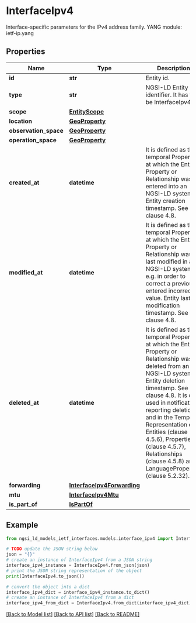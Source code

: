 # InterfaceIpv4

Interface-specific parameters for the IPv4 address family.  YANG module: ietf-ip.yang 

## Properties

Name | Type | Description | Notes
------------ | ------------- | ------------- | -------------
**id** | **str** | Entity id.  | [optional] 
**type** | **str** | NGSI-LD Entity identifier. It has to be InterfaceIpv4. | [default to 'InterfaceIpv4']
**scope** | [**EntityScope**](EntityScope.md) |  | [optional] 
**location** | [**GeoProperty**](GeoProperty.md) |  | [optional] 
**observation_space** | [**GeoProperty**](GeoProperty.md) |  | [optional] 
**operation_space** | [**GeoProperty**](GeoProperty.md) |  | [optional] 
**created_at** | **datetime** | It is defined as the temporal Property at which the Entity, Property or Relationship was entered into an NGSI-LD system.  Entity creation timestamp. See clause 4.8.  | [optional] 
**modified_at** | **datetime** | It is defined as the temporal Property at which the Entity, Property or Relationship was last modified in an NGSI-LD system, e.g. in order to correct a previously entered incorrect value.  Entity last modification timestamp. See clause 4.8.  | [optional] 
**deleted_at** | **datetime** | It is defined as the temporal Property at which the Entity, Property or Relationship was deleted from an NGSI-LD system.  Entity deletion timestamp. See clause 4.8. It is only used in notifications reporting deletions and in the Temporal Representation of Entities (clause 4.5.6), Properties (clause 4.5.7), Relationships (clause 4.5.8) and LanguageProperties (clause 5.2.32).  | [optional] 
**forwarding** | [**InterfaceIpv4Forwarding**](InterfaceIpv4Forwarding.md) |  | [optional] 
**mtu** | [**InterfaceIpv4Mtu**](InterfaceIpv4Mtu.md) |  | [optional] 
**is_part_of** | [**IsPartOf**](IsPartOf.md) |  | 

## Example

```python
from ngsi_ld_models_ietf_interfaces.models.interface_ipv4 import InterfaceIpv4

# TODO update the JSON string below
json = "{}"
# create an instance of InterfaceIpv4 from a JSON string
interface_ipv4_instance = InterfaceIpv4.from_json(json)
# print the JSON string representation of the object
print(InterfaceIpv4.to_json())

# convert the object into a dict
interface_ipv4_dict = interface_ipv4_instance.to_dict()
# create an instance of InterfaceIpv4 from a dict
interface_ipv4_from_dict = InterfaceIpv4.from_dict(interface_ipv4_dict)
```
[[Back to Model list]](../README.md#documentation-for-models) [[Back to API list]](../README.md#documentation-for-api-endpoints) [[Back to README]](../README.md)


